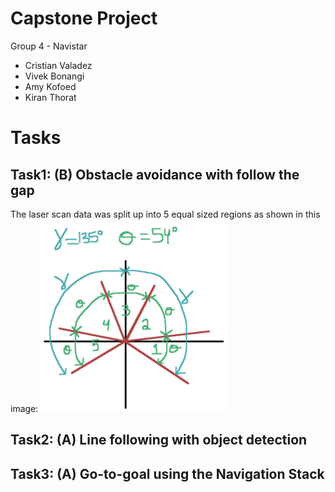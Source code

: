 # Capstone Project
Group 4 - Navistar

* Cristian Valadez
* Vivek Bonangi
* Amy Kofoed
* Kiran Thorat

# Tasks
## Task1: (B) Obstacle avoidance with follow the gap
The laser scan data was split up into 5 equal sized regions as shown in this image:
![LaserScan ranges](FollowGap_LaserScanRanges.png)

## Task2: (A) Line following with object detection
## Task3: (A) Go-to-goal using the Navigation Stack
